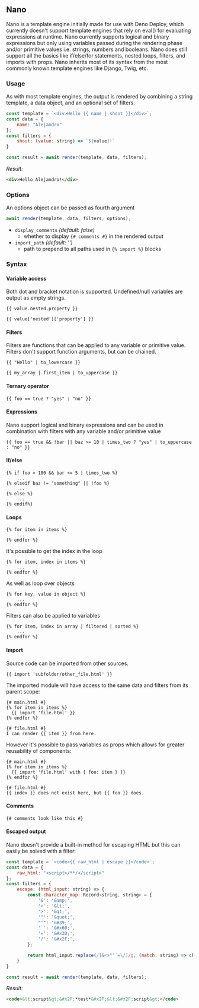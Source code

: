## Nano
Nano is a template engine initially made for use with Deno Deploy, which currently doesn't support template engines that rely on eval() for evaluating expressions at runtime. Nano currently supports logical and binary expressions but only using variables passed during the rendering phase and/or primitive values i.e. strings, numbers and booleans. Nano does still support all the basics like if/else/for statements, nested loops, filters, and imports with props. Nano inherits most of its syntax from the most commonly known template engines like Django, Twig, etc.

### Usage
As with most template engines, the output is rendered by combining a string template, a data object, and an optional set of filters.
```js
const template = `<div>Hello {{ name | shout }}</div>`;
const data = {
	name: "Alejandro"
};
const filters = {
	shout: (value: string) => `${value}!`
}

const result = await render(template, data, filters);
```

_Result:_
```html
<div>Hello Alejandro!</div>
```

### Options
An options object can be passed as fourth argument

```js
await render(template, data, filters, options);
```

- `display_comments` _(default: false)_ 
  - whether to display `{# comments #}` in the rendered output
- `import_path` _(default: '')_ 
  - path to prepend to all paths used in `{% import %}` blocks

### Syntax

#### Variable access
Both dot and bracket notation is supported. Undefined/null variables are output as empty strings.
```twig
{{ value.nested.property }}
```
```twig
{{ value['nested']['property'] }}
```

#### Filters
Filters are functions that can be applied to any variable or primitive value. Filters don't support function arguments, but can be chained.
```twig
{{ "Hello" | to_lowercase }}
```
```twig
{{ my_array | first_item | to_uppercase }}
```

#### Ternary operator
```twig
{{ foo == true ? "yes" : "no" }}
```

#### Expressions
Nano support logical and binary expressions and can be used in combination with filters with any variable and/or primitive value
```twig
{{ foo == true && !bar || baz >= 10 | times_two ? "yes" | to_uppercase : "no" }}
```

#### If/else
```twig
{% if foo > 100 && bar <= 5 | times_two %}
	...
{% elseif baz != "something" || !foo %}
	...
{% else %}
	...
{% endif%}
```

#### Loops
```twig
{% for item in items %}
	...
{% endfor %}
```
It's possible to get the index in the loop
```twig
{% for item, index in items %}
	...
{% endfor %}
```
As well as loop over objects
```twig
{% for key, value in object %}
	...
{% endfor %}
```
Filters can also be applied to variables
```twig
{% for item, index in array | filtered | sorted %}
	...
{% endfor %}
```

#### Import
Source code can be imported from other sources.
```twig
{{ import 'subfolder/other_file.html' }}
```
The imported module will have access to the same data and filters from its parent scope:
```twig
{# main.html #}
{% for item in items %}
  {{ import 'file.html' }}
{% endfor %}

{# file.html #}
I can render {{ item }} from here.
```
However it's possible to pass variables as props which allows for greater reusability of components:
```twig
{# main.html #}
{% for item in items %}
  {{ import 'file.html' with { foo: item } }}
{% endfor %}

{# file.html #}
{{ index }} does not exist here, but {{ foo }} does.
```

#### Comments
```twig
{# comments look like this #}
```

#### Escaped output
Nano doesn't provide a built-in method for escaping HTML but this can easily be solved with a filter:

```js
const template = `<code>{{ raw_html | escape }}</code>`;
const data = {
	raw_html: "<script>/**/</script>"
};
const filters = {
	escape: (html_input: string) => {
		const character_map: Record<string, string> = {
			'&': '&amp;',
			'<': '&lt;',
			'>': '&gt;',
			'"': '&quot;',
			"'": '&#39;',
			'`': '&#x60;',
			'=': '&#x3D;',
			'/': '&#x2F;',
		};

		return html_input.replace(/[&<>"'`=\/]/g, (match: string) => character_map[match]);
	}
}

const result = await render(template, data, filters);
```
_Result:_
```html
<code>&lt;script&gt;&#x2F;*test*&#x2F;&lt;&#x2F;script&gt;</code>
```
